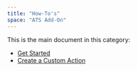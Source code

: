 ```yaml
---
title: "How-To's"
space: "ATS Add-On"
---
```


This is the main document in this category:

* [Get Started](getting-started)
* [Create a Custom Action](create-custom-action)



